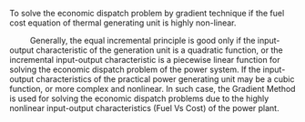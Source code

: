 
To solve the economic dispatch problem by gradient technique if the fuel cost equation of thermal generating unit is highly non-linear.

&emsp; &emsp; Generally, the equal incremental principle is good only if the input-output characteristic of the generation unit is a quadratic function, or the incremental input-output characteristic is a piecewise linear function for solving the economic dispatch problem of the power system.  If the input-output characteristics of the practical power generating unit may be a cubic function, or more complex and nonlinear. In such case, the Gradient Method is used for solving the economic dispatch problems due to the highly nonlinear input-output characteristics (Fuel Vs Cost) of the power plant.
